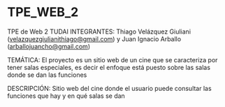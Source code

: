 # TPE_WEB_2
TPE de Web 2 TUDAI
INTEGRANTES: 
Thiago Velázquez Giuliani (velazquezgiulianithiago@gmail.com) y Juan Ignacio Arballo (arballojuancho@gmail.com)

TEMÁTICA: 
El proyecto es un sitio web de un cine que se caracteriza por tener salas especiales, es decir el enfoque está puesto sobre las salas donde se dan las funciones

DESCRIPCIÓN: 
Sitio web del cine donde el usuario puede consultar las funciones que hay y en qué salas se dan



